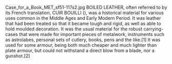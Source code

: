Case_for_a_Book_MET_sf51-117s2.jpg BOILED LEATHER, often referred to by its French translation, CUIR BOUILLI (), was a historical material for various uses common in the Middle Ages and Early Modern Period. It was leather that had been treated so that it became tough and rigid, as well as able to hold moulded decoration. It was the usual material for the robust carrying-cases that were made for important pieces of metalwork, instruments such as astrolabes, personal sets of cutlery, books, pens and the like.[1] It was used for some armour, being both much cheaper and much lighter than plate armour, but could not withstand a direct blow from a blade, nor a gunshot.[2]
